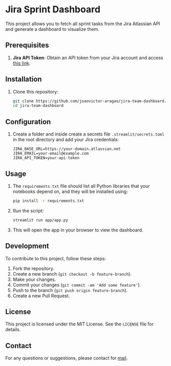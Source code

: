 # Jira Sprint Dashboard

This project allows you to fetch all sprint tasks from the Jira Atlassian API and generate a dashboard to visualize them.

## Prerequisites

1. **Jira API Token**: Obtain an API token from your Jira account and access [this link](https://id.atlassian.com/manage-profile/security/api-tokens).

## Installation

1. Clone this repository:
    ```sh
    git clone https://github.com/joaovictor-aragao/jira-team-dashboard.git
    cd jira-team-dashboard
    ```

## Configuration

1. Create a folder and inside create a secrets file `.streamlit/secrets.toml` in the root directory and add your Jira credentials:
    ```plaintext
    JIRA_BASE_URL=https://your-domain.atlassian.net
    JIRA_EMAIL=your-email@example.com
    JIRA_API_TOKEN=your-api-token
    ```

## Usage

1. The `requirements.txt` file should list all Python libraries that your notebooks depend on, and they will be installed using:
    ```sh
    pip install -r requirements.txt
    ```

2. Run the script:
    ```sh
    streamlit run app/app.py
    ```

2. This will open the app in your browser to view the dashboard.

## Development

To contribute to this project, follow these steps:

1. Fork the repository.
2. Create a new branch (`git checkout -b feature-branch`).
3. Make your changes.
4. Commit your changes (`git commit -am 'Add some feature'`).
5. Push to the branch (`git push origin feature-branch`).
6. Create a new Pull Request.

## License

This project is licensed under the MIT License. See the `LICENSE` file for details.

## Contact

For any questions or suggestions, please contact for [mail](mailto:j.victor0205@gmail.com).